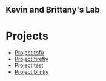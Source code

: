## Kevin and Brittany's Lab

# Projects
* [Project tofu](https://knguyen13.github.io/KBL/tofu)
* [Project firefly](https://knguyen13.github.io/KBL/firefly)
* [Project test](https://knguyen13.github.io/KBL/test)
* [Project blinky](https://knguyen13.github.io/KBL/blinky)

